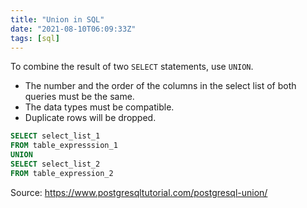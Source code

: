 ```yaml
---
title: "Union in SQL"
date: "2021-08-10T06:09:33Z"
tags: [sql]
---
```

To combine the result of two `SELECT` statements, use `UNION`.

- The number and the order of the columns in the select list of both queries must be the same.
- The data types must be compatible.
- Duplicate rows will be dropped.

```sql
SELECT select_list_1
FROM table_expresssion_1
UNION
SELECT select_list_2
FROM table_expression_2
```

Source: https://www.postgresqltutorial.com/postgresql-union/


